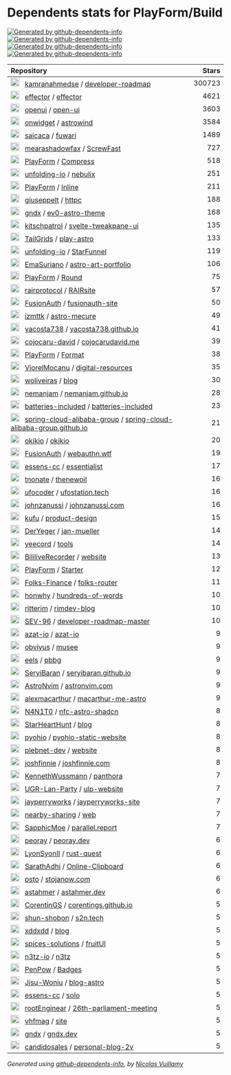 # Dependents stats for PlayForm/Build

[![Generated by github-dependents-info](https://img.shields.io/static/v1?label=Used%20by&message=88&color=informational&logo=slickpic)](HTTPS://GitHub.Com/PlayForm/Build/network/dependents)
[![Generated by github-dependents-info](https://img.shields.io/static/v1?label=Used%20by%20(public)&message=88&color=informational&logo=slickpic)](HTTPS://GitHub.Com/PlayForm/Build/network/dependents)
[![Generated by github-dependents-info](https://img.shields.io/static/v1?label=Used%20by%20(private)&message=-88&color=informational&logo=slickpic)](HTTPS://GitHub.Com/PlayForm/Build/network/dependents)
[![Generated by github-dependents-info](https://img.shields.io/static/v1?label=Used%20by%20(stars)&message=1285&color=informational&logo=slickpic)](HTTPS://GitHub.Com/PlayForm/Build/network/dependents)

| Repository | Stars  |
| :--------  | -----: |
|<img class="avatar mr-2" src="https://avatars.githubusercontent.com/u/4921183?s=40&v=4" width="20" height="20" alt="">  &nbsp; [kamranahmedse](HTTPS://GitHub.Com/kamranahmedse) / [developer-roadmap](HTTPS://GitHub.Com/kamranahmedse/developer-roadmap) | 300723 |
|<img class="avatar mr-2" src="https://avatars.githubusercontent.com/u/62941682?s=40&v=4" width="20" height="20" alt="">  &nbsp; [effector](HTTPS://GitHub.Com/effector) / [effector](HTTPS://GitHub.Com/effector/effector) | 4621 |
|<img class="avatar mr-2" src="https://avatars.githubusercontent.com/u/79960971?s=40&v=4" width="20" height="20" alt="">  &nbsp; [openui](HTTPS://GitHub.Com/openui) / [open-ui](HTTPS://GitHub.Com/openui/open-ui) | 3603 |
|<img class="avatar mr-2" src="https://avatars.githubusercontent.com/u/106269169?s=40&v=4" width="20" height="20" alt="">  &nbsp; [onwidget](HTTPS://GitHub.Com/onwidget) / [astrowind](HTTPS://GitHub.Com/onwidget/astrowind) | 3584 |
|<img class="avatar mr-2" src="https://avatars.githubusercontent.com/u/25200299?s=40&v=4" width="20" height="20" alt="">  &nbsp; [saicaca](HTTPS://GitHub.Com/saicaca) / [fuwari](HTTPS://GitHub.Com/saicaca/fuwari) | 1489 |
|<img class="avatar mr-2" src="https://avatars.githubusercontent.com/u/125820963?s=40&v=4" width="20" height="20" alt="">  &nbsp; [mearashadowfax](HTTPS://GitHub.Com/mearashadowfax) / [ScrewFast](HTTPS://GitHub.Com/mearashadowfax/ScrewFast) | 727 |
|<img class="avatar mr-2" src="https://avatars.githubusercontent.com/u/59433307?s=40&v=4" width="20" height="20" alt="">  &nbsp; [PlayForm](HTTPS://GitHub.Com/PlayForm) / [Compress](HTTPS://GitHub.Com/PlayForm/Compress) | 518 |
|<img class="avatar mr-2" src="https://avatars.githubusercontent.com/u/144011171?s=40&v=4" width="20" height="20" alt="">  &nbsp; [unfolding-io](HTTPS://GitHub.Com/unfolding-io) / [nebulix](HTTPS://GitHub.Com/unfolding-io/nebulix) | 251 |
|<img class="avatar mr-2" src="https://avatars.githubusercontent.com/u/59433307?s=40&v=4" width="20" height="20" alt="">  &nbsp; [PlayForm](HTTPS://GitHub.Com/PlayForm) / [Inline](HTTPS://GitHub.Com/PlayForm/Inline) | 211 |
|<img class="avatar mr-2" src="https://avatars.githubusercontent.com/u/7147291?s=40&v=4" width="20" height="20" alt="">  &nbsp; [giuseppelt](HTTPS://GitHub.Com/giuseppelt) / [httpc](HTTPS://GitHub.Com/giuseppelt/httpc) | 188 |
|<img class="avatar mr-2" src="https://avatars.githubusercontent.com/u/10554486?s=40&v=4" width="20" height="20" alt="">  &nbsp; [gndx](HTTPS://GitHub.Com/gndx) / [ev0-astro-theme](HTTPS://GitHub.Com/gndx/ev0-astro-theme) | 168 |
|<img class="avatar mr-2" src="https://avatars.githubusercontent.com/u/194164?s=40&v=4" width="20" height="20" alt="">  &nbsp; [kitschpatrol](HTTPS://GitHub.Com/kitschpatrol) / [svelte-tweakpane-ui](HTTPS://GitHub.Com/kitschpatrol/svelte-tweakpane-ui) | 135 |
|<img class="avatar mr-2" src="https://avatars.githubusercontent.com/u/91002014?s=40&v=4" width="20" height="20" alt="">  &nbsp; [TailGrids](HTTPS://GitHub.Com/TailGrids) / [play-astro](HTTPS://GitHub.Com/TailGrids/play-astro) | 133 |
|<img class="avatar mr-2" src="https://avatars.githubusercontent.com/u/144011171?s=40&v=4" width="20" height="20" alt="">  &nbsp; [unfolding-io](HTTPS://GitHub.Com/unfolding-io) / [StarFunnel](HTTPS://GitHub.Com/unfolding-io/StarFunnel) | 119 |
|<img class="avatar mr-2" src="https://avatars.githubusercontent.com/u/3399429?s=40&v=4" width="20" height="20" alt="">  &nbsp; [EmaSuriano](HTTPS://GitHub.Com/EmaSuriano) / [astro-art-portfolio](HTTPS://GitHub.Com/EmaSuriano/astro-art-portfolio) | 106 |
|<img class="avatar mr-2" src="https://avatars.githubusercontent.com/u/59433307?s=40&v=4" width="20" height="20" alt="">  &nbsp; [PlayForm](HTTPS://GitHub.Com/PlayForm) / [Round](HTTPS://GitHub.Com/PlayForm/Round) | 75 |
|<img class="avatar mr-2" src="https://avatars.githubusercontent.com/u/73792201?s=40&v=4" width="20" height="20" alt="">  &nbsp; [rairprotocol](HTTPS://GitHub.Com/rairprotocol) / [RAIRsite](HTTPS://GitHub.Com/rairprotocol/RAIRsite) | 57 |
|<img class="avatar mr-2" src="https://avatars.githubusercontent.com/u/41974756?s=40&v=4" width="20" height="20" alt="">  &nbsp; [FusionAuth](HTTPS://GitHub.Com/FusionAuth) / [fusionauth-site](HTTPS://GitHub.Com/FusionAuth/fusionauth-site) | 50 |
|<img class="avatar mr-2" src="https://avatars.githubusercontent.com/u/26360968?s=40&v=4" width="20" height="20" alt="">  &nbsp; [izmttk](HTTPS://GitHub.Com/izmttk) / [astro-mecure](HTTPS://GitHub.Com/izmttk/astro-mecure) | 49 |
|<img class="avatar mr-2" src="https://avatars.githubusercontent.com/u/33158051?s=40&v=4" width="20" height="20" alt="">  &nbsp; [yacosta738](HTTPS://GitHub.Com/yacosta738) / [yacosta738.github.io](HTTPS://GitHub.Com/yacosta738/yacosta738.github.io) | 41 |
|<img class="avatar mr-2" src="https://avatars.githubusercontent.com/u/85460567?s=40&v=4" width="20" height="20" alt="">  &nbsp; [cojocaru-david](HTTPS://GitHub.Com/cojocaru-david) / [cojocarudavid.me](HTTPS://GitHub.Com/cojocaru-david/cojocarudavid.me) | 39 |
|<img class="avatar mr-2" src="https://avatars.githubusercontent.com/u/59433307?s=40&v=4" width="20" height="20" alt="">  &nbsp; [PlayForm](HTTPS://GitHub.Com/PlayForm) / [Format](HTTPS://GitHub.Com/PlayForm/Format) | 38 |
|<img class="avatar mr-2" src="https://avatars.githubusercontent.com/u/166049?s=40&v=4" width="20" height="20" alt="">  &nbsp; [ViorelMocanu](HTTPS://GitHub.Com/ViorelMocanu) / [digital-resources](HTTPS://GitHub.Com/ViorelMocanu/digital-resources) | 35 |
|<img class="avatar mr-2" src="https://avatars.githubusercontent.com/u/4243601?s=40&v=4" width="20" height="20" alt="">  &nbsp; [woliveiras](HTTPS://GitHub.Com/woliveiras) / [blog](HTTPS://GitHub.Com/woliveiras/blog) | 30 |
|<img class="avatar mr-2" src="https://avatars.githubusercontent.com/u/9990165?s=40&v=4" width="20" height="20" alt="">  &nbsp; [nemanjam](HTTPS://GitHub.Com/nemanjam) / [nemanjam.github.io](HTTPS://GitHub.Com/nemanjam/nemanjam.github.io) | 28 |
|<img class="avatar mr-2" src="https://avatars.githubusercontent.com/u/79177379?s=40&v=4" width="20" height="20" alt="">  &nbsp; [batteries-included](HTTPS://GitHub.Com/batteries-included) / [batteries-included](HTTPS://GitHub.Com/batteries-included/batteries-included) | 23 |
|<img class="avatar mr-2" src="https://avatars.githubusercontent.com/u/48666392?s=40&v=4" width="20" height="20" alt="">  &nbsp; [spring-cloud-alibaba-group](HTTPS://GitHub.Com/spring-cloud-alibaba-group) / [spring-cloud-alibaba-group.github.io](HTTPS://GitHub.Com/spring-cloud-alibaba-group/spring-cloud-alibaba-group.github.io) | 21 |
|<img class="avatar mr-2" src="https://avatars.githubusercontent.com/u/17222836?s=40&v=4" width="20" height="20" alt="">  &nbsp; [okikio](HTTPS://GitHub.Com/okikio) / [okikio](HTTPS://GitHub.Com/okikio/okikio) | 20 |
|<img class="avatar mr-2" src="https://avatars.githubusercontent.com/u/41974756?s=40&v=4" width="20" height="20" alt="">  &nbsp; [FusionAuth](HTTPS://GitHub.Com/FusionAuth) / [webauthn.wtf](HTTPS://GitHub.Com/FusionAuth/webauthn.wtf) | 19 |
|<img class="avatar mr-2" src="https://avatars.githubusercontent.com/u/162776605?s=40&v=4" width="20" height="20" alt="">  &nbsp; [essens-cc](HTTPS://GitHub.Com/essens-cc) / [essentialist](HTTPS://GitHub.Com/essens-cc/essentialist) | 17 |
|<img class="avatar mr-2" src="https://avatars.githubusercontent.com/u/133825060?s=40&v=4" width="20" height="20" alt="">  &nbsp; [tnonate](HTTPS://GitHub.Com/tnonate) / [thenewoil](HTTPS://GitHub.Com/tnonate/thenewoil) | 16 |
|<img class="avatar mr-2" src="https://avatars.githubusercontent.com/u/2094547?s=40&v=4" width="20" height="20" alt="">  &nbsp; [ufocoder](HTTPS://GitHub.Com/ufocoder) / [ufostation.tech](HTTPS://GitHub.Com/ufocoder/ufostation.tech) | 16 |
|<img class="avatar mr-2" src="https://avatars.githubusercontent.com/u/1163273?s=40&v=4" width="20" height="20" alt="">  &nbsp; [johnzanussi](HTTPS://GitHub.Com/johnzanussi) / [johnzanussi.com](HTTPS://GitHub.Com/johnzanussi/johnzanussi.com) | 16 |
|<img class="avatar mr-2" src="https://avatars.githubusercontent.com/u/6356728?s=40&v=4" width="20" height="20" alt="">  &nbsp; [kufu](HTTPS://GitHub.Com/kufu) / [product-design](HTTPS://GitHub.Com/kufu/product-design) | 15 |
|<img class="avatar mr-2" src="https://avatars.githubusercontent.com/u/7950094?s=40&v=4" width="20" height="20" alt="">  &nbsp; [DerYeger](HTTPS://GitHub.Com/DerYeger) / [jan-mueller](HTTPS://GitHub.Com/DerYeger/jan-mueller) | 14 |
|<img class="avatar mr-2" src="https://avatars.githubusercontent.com/u/88699887?s=40&v=4" width="20" height="20" alt="">  &nbsp; [yeecord](HTTPS://GitHub.Com/yeecord) / [tools](HTTPS://GitHub.Com/yeecord/tools) | 14 |
|<img class="avatar mr-2" src="https://avatars.githubusercontent.com/u/75512036?s=40&v=4" width="20" height="20" alt="">  &nbsp; [BililiveRecorder](HTTPS://GitHub.Com/BililiveRecorder) / [website](HTTPS://GitHub.Com/BililiveRecorder/website) | 13 |
|<img class="avatar mr-2" src="https://avatars.githubusercontent.com/u/59433307?s=40&v=4" width="20" height="20" alt="">  &nbsp; [PlayForm](HTTPS://GitHub.Com/PlayForm) / [Starter](HTTPS://GitHub.Com/PlayForm/Starter) | 12 |
|<img class="avatar mr-2" src="https://avatars.githubusercontent.com/u/100793831?s=40&v=4" width="20" height="20" alt="">  &nbsp; [Folks-Finance](HTTPS://GitHub.Com/Folks-Finance) / [folks-router](HTTPS://GitHub.Com/Folks-Finance/folks-router) | 11 |
|<img class="avatar mr-2" src="https://avatars.githubusercontent.com/u/2212273?s=40&v=4" width="20" height="20" alt="">  &nbsp; [honwhy](HTTPS://GitHub.Com/honwhy) / [hundreds-of-words](HTTPS://GitHub.Com/honwhy/hundreds-of-words) | 10 |
|<img class="avatar mr-2" src="https://avatars.githubusercontent.com/u/7880828?s=40&v=4" width="20" height="20" alt="">  &nbsp; [ritterim](HTTPS://GitHub.Com/ritterim) / [rimdev-blog](HTTPS://GitHub.Com/ritterim/rimdev-blog) | 10 |
|<img class="avatar mr-2" src="https://avatars.githubusercontent.com/u/145331635?s=40&v=4" width="20" height="20" alt="">  &nbsp; [SEV-96](HTTPS://GitHub.Com/SEV-96) / [developer-roadmap-master](HTTPS://GitHub.Com/SEV-96/developer-roadmap-master) | 10 |
|<img class="avatar mr-2" src="https://avatars.githubusercontent.com/u/5698350?s=40&v=4" width="20" height="20" alt="">  &nbsp; [azat-io](HTTPS://GitHub.Com/azat-io) / [azat-io](HTTPS://GitHub.Com/azat-io/azat-io) | 9 |
|<img class="avatar mr-2" src="https://avatars.githubusercontent.com/u/22031114?s=40&v=4" width="20" height="20" alt="">  &nbsp; [obviyus](HTTPS://GitHub.Com/obviyus) / [musee](HTTPS://GitHub.Com/obviyus/musee) | 9 |
|<img class="avatar mr-2" src="https://avatars.githubusercontent.com/u/86960670?s=40&v=4" width="20" height="20" alt="">  &nbsp; [eels](HTTPS://GitHub.Com/eels) / [pbbg](HTTPS://GitHub.Com/eels/pbbg) | 9 |
|<img class="avatar mr-2" src="https://avatars.githubusercontent.com/u/82605415?s=40&v=4" width="20" height="20" alt="">  &nbsp; [SeryiBaran](HTTPS://GitHub.Com/SeryiBaran) / [seryibaran.github.io](HTTPS://GitHub.Com/SeryiBaran/seryibaran.github.io) | 9 |
|<img class="avatar mr-2" src="https://avatars.githubusercontent.com/u/102238249?s=40&v=4" width="20" height="20" alt="">  &nbsp; [AstroNvim](HTTPS://GitHub.Com/AstroNvim) / [astronvim.com](HTTPS://GitHub.Com/AstroNvim/astronvim.com) | 9 |
|<img class="avatar mr-2" src="https://avatars.githubusercontent.com/u/8398220?s=40&v=4" width="20" height="20" alt="">  &nbsp; [alexmacarthur](HTTPS://GitHub.Com/alexmacarthur) / [macarthur-me-astro](HTTPS://GitHub.Com/alexmacarthur/macarthur-me-astro) | 9 |
|<img class="avatar mr-2" src="https://avatars.githubusercontent.com/u/68034867?s=40&v=4" width="20" height="20" alt="">  &nbsp; [N4N1T0](HTTPS://GitHub.Com/N4N1T0) / [nfc-astro-shadcn](HTTPS://GitHub.Com/N4N1T0/nfc-astro-shadcn) | 8 |
|<img class="avatar mr-2" src="https://avatars.githubusercontent.com/u/14922941?s=40&v=4" width="20" height="20" alt="">  &nbsp; [StarHeartHunt](HTTPS://GitHub.Com/StarHeartHunt) / [blog](HTTPS://GitHub.Com/StarHeartHunt/blog) | 8 |
|<img class="avatar mr-2" src="https://avatars.githubusercontent.com/u/5121556?s=40&v=4" width="20" height="20" alt="">  &nbsp; [pyohio](HTTPS://GitHub.Com/pyohio) / [pyohio-static-website](HTTPS://GitHub.Com/pyohio/pyohio-static-website) | 8 |
|<img class="avatar mr-2" src="https://avatars.githubusercontent.com/u/136761133?s=40&v=4" width="20" height="20" alt="">  &nbsp; [plebnet-dev](HTTPS://GitHub.Com/plebnet-dev) / [website](HTTPS://GitHub.Com/plebnet-dev/website) | 8 |
|<img class="avatar mr-2" src="https://avatars.githubusercontent.com/u/125098?s=40&v=4" width="20" height="20" alt="">  &nbsp; [joshfinnie](HTTPS://GitHub.Com/joshfinnie) / [joshfinnie.com](HTTPS://GitHub.Com/joshfinnie/joshfinnie.com) | 8 |
|<img class="avatar mr-2" src="https://avatars.githubusercontent.com/u/11491506?s=40&v=4" width="20" height="20" alt="">  &nbsp; [KennethWussmann](HTTPS://GitHub.Com/KennethWussmann) / [panthora](HTTPS://GitHub.Com/KennethWussmann/panthora) | 7 |
|<img class="avatar mr-2" src="https://avatars.githubusercontent.com/u/189050980?s=40&v=4" width="20" height="20" alt="">  &nbsp; [UGR-Lan-Party](HTTPS://GitHub.Com/UGR-Lan-Party) / [ulp-website](HTTPS://GitHub.Com/UGR-Lan-Party/ulp-website) | 7 |
|<img class="avatar mr-2" src="https://avatars.githubusercontent.com/u/1044536?s=40&v=4" width="20" height="20" alt="">  &nbsp; [jayperryworks](HTTPS://GitHub.Com/jayperryworks) / [jayperryworks-site](HTTPS://GitHub.Com/jayperryworks/jayperryworks-site) | 7 |
|<img class="avatar mr-2" src="https://avatars.githubusercontent.com/u/135554364?s=40&v=4" width="20" height="20" alt="">  &nbsp; [nearby-sharing](HTTPS://GitHub.Com/nearby-sharing) / [web](HTTPS://GitHub.Com/nearby-sharing/web) | 7 |
|<img class="avatar mr-2" src="https://avatars.githubusercontent.com/u/22654782?s=40&v=4" width="20" height="20" alt="">  &nbsp; [SapphicMoe](HTTPS://GitHub.Com/SapphicMoe) / [parallel.report](HTTPS://GitHub.Com/SapphicMoe/parallel.report) | 7 |
|<img class="avatar mr-2" src="https://avatars.githubusercontent.com/u/23735423?s=40&v=4" width="20" height="20" alt="">  &nbsp; [peoray](HTTPS://GitHub.Com/peoray) / [peoray.dev](HTTPS://GitHub.Com/peoray/peoray.dev) | 6 |
|<img class="avatar mr-2" src="https://avatars.githubusercontent.com/u/69039201?s=40&v=4" width="20" height="20" alt="">  &nbsp; [LyonSyonII](HTTPS://GitHub.Com/LyonSyonII) / [rust-quest](HTTPS://GitHub.Com/LyonSyonII/rust-quest) | 6 |
|<img class="avatar mr-2" src="https://avatars.githubusercontent.com/u/91727830?s=40&v=4" width="20" height="20" alt="">  &nbsp; [SarathAdhi](HTTPS://GitHub.Com/SarathAdhi) / [Online-Clipboard](HTTPS://GitHub.Com/SarathAdhi/Online-Clipboard) | 6 |
|<img class="avatar mr-2" src="https://avatars.githubusercontent.com/u/7809845?s=40&v=4" width="20" height="20" alt="">  &nbsp; [psto](HTTPS://GitHub.Com/psto) / [stojanow.com](HTTPS://GitHub.Com/psto/stojanow.com) | 6 |
|<img class="avatar mr-2" src="https://avatars.githubusercontent.com/u/47224540?s=40&v=4" width="20" height="20" alt="">  &nbsp; [astahmer](HTTPS://GitHub.Com/astahmer) / [astahmer.dev](HTTPS://GitHub.Com/astahmer/astahmer.dev) | 6 |
|<img class="avatar mr-2" src="https://avatars.githubusercontent.com/u/43623834?s=40&v=4" width="20" height="20" alt="">  &nbsp; [CorentinGS](HTTPS://GitHub.Com/CorentinGS) / [corentings.github.io](HTTPS://GitHub.Com/CorentinGS/corentings.github.io) | 5 |
|<img class="avatar mr-2" src="https://avatars.githubusercontent.com/u/37236438?s=40&v=4" width="20" height="20" alt="">  &nbsp; [shun-shobon](HTTPS://GitHub.Com/shun-shobon) / [s2n.tech](HTTPS://GitHub.Com/shun-shobon/s2n.tech) | 5 |
|<img class="avatar mr-2" src="https://avatars.githubusercontent.com/u/5778879?s=40&v=4" width="20" height="20" alt="">  &nbsp; [xddxdd](HTTPS://GitHub.Com/xddxdd) / [blog](HTTPS://GitHub.Com/xddxdd/blog) | 5 |
|<img class="avatar mr-2" src="https://avatars.githubusercontent.com/u/117222354?s=40&v=4" width="20" height="20" alt="">  &nbsp; [spices-solutions](HTTPS://GitHub.Com/spices-solutions) / [fruitUI](HTTPS://GitHub.Com/spices-solutions/fruitUI) | 5 |
|<img class="avatar mr-2" src="https://avatars.githubusercontent.com/u/141676282?s=40&v=4" width="20" height="20" alt="">  &nbsp; [n3tz-io](HTTPS://GitHub.Com/n3tz-io) / [n3tz](HTTPS://GitHub.Com/n3tz-io/n3tz) | 5 |
|<img class="avatar mr-2" src="https://avatars.githubusercontent.com/u/22850708?s=40&v=4" width="20" height="20" alt="">  &nbsp; [PenPow](HTTPS://GitHub.Com/PenPow) / [Badges](HTTPS://GitHub.Com/PenPow/Badges) | 5 |
|<img class="avatar mr-2" src="https://avatars.githubusercontent.com/u/31986081?s=40&v=4" width="20" height="20" alt="">  &nbsp; [Jisu-Woniu](HTTPS://GitHub.Com/Jisu-Woniu) / [blog-astro](HTTPS://GitHub.Com/Jisu-Woniu/blog-astro) | 5 |
|<img class="avatar mr-2" src="https://avatars.githubusercontent.com/u/162776605?s=40&v=4" width="20" height="20" alt="">  &nbsp; [essens-cc](HTTPS://GitHub.Com/essens-cc) / [solo](HTTPS://GitHub.Com/essens-cc/solo) | 5 |
|<img class="avatar mr-2" src="https://avatars.githubusercontent.com/u/7108662?s=40&v=4" width="20" height="20" alt="">  &nbsp; [rootEnginear](HTTPS://GitHub.Com/rootEnginear) / [26th-parliament-meeting](HTTPS://GitHub.Com/rootEnginear/26th-parliament-meeting) | 5 |
|<img class="avatar mr-2" src="https://avatars.githubusercontent.com/u/357835?s=40&v=4" width="20" height="20" alt="">  &nbsp; [vhfmag](HTTPS://GitHub.Com/vhfmag) / [site](HTTPS://GitHub.Com/vhfmag/site) | 5 |
|<img class="avatar mr-2" src="https://avatars.githubusercontent.com/u/10554486?s=40&v=4" width="20" height="20" alt="">  &nbsp; [gndx](HTTPS://GitHub.Com/gndx) / [gndx.dev](HTTPS://GitHub.Com/gndx/gndx.dev) | 5 |
|<img class="avatar mr-2" src="https://avatars.githubusercontent.com/u/186637?s=40&v=4" width="20" height="20" alt="">  &nbsp; [candidosales](HTTPS://GitHub.Com/candidosales) / [personal-blog-2v](HTTPS://GitHub.Com/candidosales/personal-blog-2v) | 5 |

_Generated using [github-dependents-info](HTTPS://GitHub.Com/nvuillam/github-dependents-info), by [Nicolas Vuillamy](HTTPS://GitHub.Com/nvuillam)_

